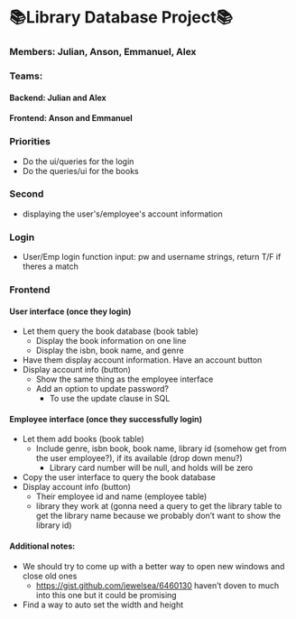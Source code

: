 # 📚Library Database Project📚

### Members: Julian, Anson, Emmanuel, Alex

### Teams:
#### Backend: Julian and Alex
#### Frontend: Anson and Emmanuel

### Priorities
- Do the ui/queries for the login 
- Do the queries/ui for the books

### Second
- displaying the user's/employee's account information

### Login
- User/Emp login function input: pw and username strings, return T/F if theres a match

### Frontend
#### User interface (once they login)
- Let them query the book database (book table)
  - Display the book information on one line
  - Display the isbn, book name, and genre
- Have them display account information. Have an account button
- Display account info (button)
  - Show the same thing as the employee interface
  - Add an option to update password?
    - To use the update clause in SQL

#### Employee interface (once they successfully login)
- Let them add books (book table)
  - Include genre, isbn book, book name, library id (somehow get from the user employee?), if its available (drop down menu?)
    - Library card number will be null, and holds will be zero 
- Copy the user interface to query the book database
- Display account info (button) 
    - Their employee id and name (employee table)
    - library they work at (gonna need a query to get the library table to get the library name because we probably don’t want to show the library id)

#### Additional notes:
- We should try to come up with a better way to open new windows and close old ones
    - https://gist.github.com/jewelsea/6460130 haven’t doven to much into this one but it could be promising 
- Find a way to auto set the width and height
